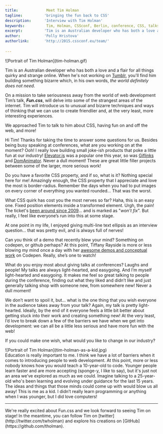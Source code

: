 ```yaml
---
title:             Meet Tim Holman 
tagline:          'bringing the fun back to CSS'
description:      'Interview with Tim Holman'
keywords:          Tim, Holman, CSSconf, Berlin, conference, CSS, talks, Fun
excerpt:          'Tim is an Australian developer who has both a love and a flair for all things quirky and strange online. In his talk, Fun.css, Tim will introduce us to unusual and bizarre techniques and ways of thinking that we can use to create friendlier and, at the very least, more interesting experiences on the web.'
author:           'Polly Hristova'
authorlink:       'http://2015.cssconf.eu/team/'

---
```


<div class="blog-img blog-img--center">
  ![Portrait of Tim Holman](tim-holman.gif)
</div>

Tim is an Australian developer who has both a love and a flair for all things quirky and strange online. When he's not working on [Tumblr](https://www.tumblr.com/), you'll find him building something bizarre which, in his own words, *the world definitely does not need*. 

On a mission to take seriousness away from the world of web development Tim’s talk, **_Fun.css_**, will delve into some of the strangest areas of the internet. Tim will introduce us to unusual and bizarre techniques and ways of thinking that we can use to create friendlier and, at the very least, more interesting experiences.

We approached Tim to talk to him about CSS, having fun on and off the web, and more!

<span class="strong-border">Hi Tim! Thanks for taking the time to answer some questions for us. Besides being busy speaking at conferences, what are you working on at the moment?</span>
Ooh! I really love building small joke-ish products that poke a little fun at our industry! [Elevator.js](https://github.com/tholman/elevator.js) was a popular one this year, so was [Giflinks](https://github.com/tholman/giflinks) and [DomAnimator](https://github.com/tholman/dom-animator). Never a dull moment! These are great little filler projects between some of the larger, more serious work! 

<span class="strong-border">Do you have a favorite CSS property, and if so, what is it?</span>
Nothing special here for me! Amazingly enough, the CSS property that I appreciate and love the most is border-radius. Remember the days when you had to put images on every corner of everything you wanted rounded... That was the worst.

<span class="strong-border">What CSS quirk has cost you the most nerves so far?</span>
Haha, this is an easy one. Fixed position elements inside a transformed element. Urgh, the pain! The ticket's [been around since 2009](https://code.google.com/p/chromium/issues/detail?id=20574)… and is marked as "*won’t fix*". But really, I feel like everyone’s run into this at some stage.

At one point in my life, I enjoyed giving multi-line text ellipsis as an interview question… that was pretty evil, and is always full of nerves!

<span class="strong-border">Can you think of a demo that recently blew your mind? Something on codepen, or github perhaps?</span>
At this point, Tiffany Rayside is more or less blowing my mind once a day with her [awesome demos and conceptual work](http://codepen.io/tmrDevelops/) on Codepen. Really, she’s one to watch!

<span class="strong-border">What do you enjoy most about giving talks at conferences?</span>
Laughs and people! My talks are always light-hearted, and easygoing. And I’m myself light-hearted and easygoing. It makes me feel so great talking to people during the conference, finding out what they liked and didn’t like and just generally talking shop with someone new, from somewhere new! Never a dull moment!

<span class="strong-border">We don’t want to spoil it, but… what is the one thing that you wish everyone in the audience takes away from your talk?</span>
Again, my talk is pretty light-hearted. Ideally, by the end of it everyone feels a little bit better about getting stuck into their work and creating something new! At the very least, I’d love to break down a few of the barriers we have when we get into development: we can all be a little less serious and have more fun with the web!

<span class="strong-border">If you could make one wish, what would you like to change in our industry?</span> 
<div class="blog-img blog-img--left">
  ![Portrait of Tim Holman](tim-holman-as-a-kid.jpg)
</div>
Education is really important to me. I think we have a lot of barriers when it comes to introducing people to web development. At this point, more or less nobody knows how you would teach a 10-year-old to code. Younger people learn faster and are more accepting (sponge-y, I like to say), but it's just not an area we’ve explored as much as we could. Imagine talking to a 25-year-old who's been learning and evolving under guidance for the last 15 years. The ideas and things that those minds could come up with would blow us all away! This is me as a kid. I didn’t really learn programming or anything when I was younger, but I did love computers!
<hr>
We're really excited about Fun.css and we look forward to seeing Tim on stage! In the meantime, you can follow Tim on [twitter](http://twitter.com/twholman) and explore his creations on [GitHub](https://github.com/tholman). 
